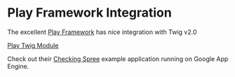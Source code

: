 # Play Framework Integration #

The excellent [Play Framework](http://www.playframework.org/) has nice integration with Twig v2.0

[Play Twig Module](http://www.playframework.org/modules/twig-0.3/home)

Check out their [Checking Spree](http://checkingspree.appspot.com) example application running on Google App Engine.